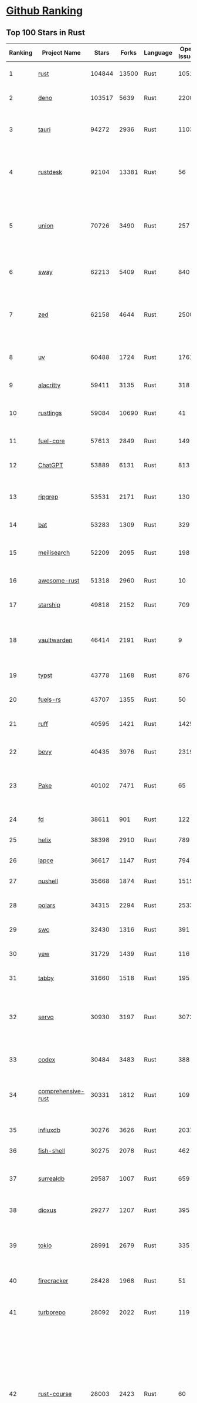 [Github Ranking](../README.md)
==========

## Top 100 Stars in Rust

| Ranking | Project Name | Stars | Forks | Language | Open Issues | Description | Last Commit |
| ------- | ------------ | ----- | ----- | -------- | ----------- | ----------- | ----------- |
| 1 | [rust](https://github.com/rust-lang/rust) | 104844 | 13500 | Rust | 10516 | Empowering everyone to build reliable and efficient software. | 2025-07-06T17:35:47Z |
| 2 | [deno](https://github.com/denoland/deno) | 103517 | 5639 | Rust | 2200 | A modern runtime for JavaScript and TypeScript. | 2025-07-04T22:11:52Z |
| 3 | [tauri](https://github.com/tauri-apps/tauri) | 94272 | 2936 | Rust | 1103 | Build smaller, faster, and more secure desktop and mobile applications with a web frontend. | 2025-07-06T12:58:43Z |
| 4 | [rustdesk](https://github.com/rustdesk/rustdesk) | 92104 | 13381 | Rust | 56 | An open-source remote desktop application designed for self-hosting, as an alternative to TeamViewer. | 2025-07-06T10:03:45Z |
| 5 | [union](https://github.com/unionlabs/union) | 70726 | 3490 | Rust | 257 | The trust-minimized, zero-knowledge bridging protocol, designed for censorship resistance, extremely high security, and usage in decentralized finance. | 2025-07-05T22:23:00Z |
| 6 | [sway](https://github.com/FuelLabs/sway) | 62213 | 5409 | Rust | 840 | 🌴 Empowering everyone to build reliable and efficient smart contracts. | 2025-07-06T11:56:57Z |
| 7 | [zed](https://github.com/zed-industries/zed) | 62158 | 4644 | Rust | 2500 | Code at the speed of thought – Zed is a high-performance, multiplayer code editor from the creators of Atom and Tree-sitter. | 2025-07-06T17:24:46Z |
| 8 | [uv](https://github.com/astral-sh/uv) | 60488 | 1724 | Rust | 1761 | An extremely fast Python package and project manager, written in Rust. | 2025-07-05T00:26:48Z |
| 9 | [alacritty](https://github.com/alacritty/alacritty) | 59411 | 3135 | Rust | 318 | A cross-platform, OpenGL terminal emulator. | 2025-07-04T02:05:01Z |
| 10 | [rustlings](https://github.com/rust-lang/rustlings) | 59084 | 10690 | Rust | 41 | :crab: Small exercises to get you used to reading and writing Rust code! | 2025-07-04T21:36:04Z |
| 11 | [fuel-core](https://github.com/FuelLabs/fuel-core) | 57613 | 2849 | Rust | 149 | Rust full node implementation of the Fuel v2 protocol. | 2025-07-04T21:32:34Z |
| 12 | [ChatGPT](https://github.com/lencx/ChatGPT) | 53889 | 6131 | Rust | 813 | 🔮 ChatGPT Desktop Application (Mac, Windows and Linux) | 2024-08-29T17:58:11Z |
| 13 | [ripgrep](https://github.com/BurntSushi/ripgrep) | 53531 | 2171 | Rust | 130 | ripgrep recursively searches directories for a regex pattern while respecting your gitignore | 2025-07-04T14:15:17Z |
| 14 | [bat](https://github.com/sharkdp/bat) | 53283 | 1309 | Rust | 329 | A cat(1) clone with wings. | 2025-07-01T05:48:16Z |
| 15 | [meilisearch](https://github.com/meilisearch/meilisearch) | 52209 | 2095 | Rust | 198 | A lightning-fast search engine API bringing AI-powered hybrid search to your sites and applications. | 2025-07-04T11:33:51Z |
| 16 | [awesome-rust](https://github.com/rust-unofficial/awesome-rust) | 51318 | 2960 | Rust | 10 | A curated list of Rust code and resources. | 2025-07-05T21:22:00Z |
| 17 | [starship](https://github.com/starship/starship) | 49818 | 2152 | Rust | 709 | ☄🌌️  The minimal, blazing-fast, and infinitely customizable prompt for any shell! | 2025-07-06T13:27:27Z |
| 18 | [vaultwarden](https://github.com/dani-garcia/vaultwarden) | 46414 | 2191 | Rust | 9 | Unofficial Bitwarden compatible server written in Rust, formerly known as bitwarden_rs | 2025-07-01T08:33:22Z |
| 19 | [typst](https://github.com/typst/typst) | 43778 | 1168 | Rust | 876 | A new markup-based typesetting system that is powerful and easy to learn. | 2025-07-05T13:32:02Z |
| 20 | [fuels-rs](https://github.com/FuelLabs/fuels-rs) | 43707 | 1355 | Rust | 50 | Fuel Network Rust SDK | 2025-07-01T14:31:55Z |
| 21 | [ruff](https://github.com/astral-sh/ruff) | 40595 | 1421 | Rust | 1425 | An extremely fast Python linter and code formatter, written in Rust. | 2025-07-05T20:56:36Z |
| 22 | [bevy](https://github.com/bevyengine/bevy) | 40435 | 3976 | Rust | 2319 | A refreshingly simple data-driven game engine built in Rust | 2025-07-06T18:35:30Z |
| 23 | [Pake](https://github.com/tw93/Pake) | 40102 | 7471 | Rust | 65 | 🤱🏻 Turn any webpage into a desktop app with Rust.  🤱🏻 利用 Rust 轻松构建轻量级多端桌面应用 | 2025-03-25T12:35:16Z |
| 24 | [fd](https://github.com/sharkdp/fd) | 38611 | 901 | Rust | 122 | A simple, fast and user-friendly alternative to 'find' | 2025-07-06T15:17:21Z |
| 25 | [helix](https://github.com/helix-editor/helix) | 38398 | 2910 | Rust | 789 | A post-modern modal text editor. | 2025-07-05T14:24:07Z |
| 26 | [lapce](https://github.com/lapce/lapce) | 36617 | 1147 | Rust | 794 | Lightning-fast and Powerful Code Editor written in Rust | 2025-07-06T00:47:09Z |
| 27 | [nushell](https://github.com/nushell/nushell) | 35668 | 1874 | Rust | 1515 | A new type of shell | 2025-07-06T17:56:42Z |
| 28 | [polars](https://github.com/pola-rs/polars) | 34315 | 2294 | Rust | 2533 | Dataframes powered by a multithreaded, vectorized query engine, written in Rust | 2025-07-05T08:23:19Z |
| 29 | [swc](https://github.com/swc-project/swc) | 32430 | 1316 | Rust | 391 | Rust-based platform for the Web | 2025-07-05T09:14:19Z |
| 30 | [yew](https://github.com/yewstack/yew) | 31729 | 1439 | Rust | 116 | Rust / Wasm framework for creating reliable and efficient web applications | 2025-07-06T08:27:00Z |
| 31 | [tabby](https://github.com/TabbyML/tabby) | 31660 | 1518 | Rust | 195 | Self-hosted AI coding assistant | 2025-07-02T20:03:38Z |
| 32 | [servo](https://github.com/servo/servo) | 30930 | 3197 | Rust | 3073 | Servo aims to empower developers with a lightweight, high-performance alternative for embedding web technologies in applications. | 2025-07-06T09:24:49Z |
| 33 | [codex](https://github.com/openai/codex) | 30484 | 3483 | Rust | 388 | Lightweight coding agent that runs in your terminal | 2025-07-06T18:02:18Z |
| 34 | [comprehensive-rust](https://github.com/google/comprehensive-rust) | 30331 | 1812 | Rust | 109 | This is the Rust course used by the Android team at Google. It provides you the material to quickly teach Rust. | 2025-07-05T17:46:42Z |
| 35 | [influxdb](https://github.com/influxdata/influxdb) | 30276 | 3626 | Rust | 2037 | Scalable datastore for metrics, events, and real-time analytics | 2025-07-04T11:19:38Z |
| 36 | [fish-shell](https://github.com/fish-shell/fish-shell) | 30275 | 2078 | Rust | 462 | The user-friendly command line shell. | 2025-07-03T13:21:04Z |
| 37 | [surrealdb](https://github.com/surrealdb/surrealdb) | 29587 | 1007 | Rust | 659 | A scalable, distributed, collaborative, document-graph database, for the realtime web | 2025-07-06T13:37:06Z |
| 38 | [dioxus](https://github.com/DioxusLabs/dioxus) | 29277 | 1207 | Rust | 395 | Fullstack app framework for web, desktop, and mobile. | 2025-07-06T16:44:02Z |
| 39 | [tokio](https://github.com/tokio-rs/tokio) | 28991 | 2679 | Rust | 335 | A runtime for writing reliable asynchronous applications with Rust. Provides I/O, networking, scheduling, timers, ... | 2025-07-05T10:35:49Z |
| 40 | [firecracker](https://github.com/firecracker-microvm/firecracker) | 28428 | 1968 | Rust | 51 | Secure and fast microVMs for serverless computing. | 2025-07-04T12:41:42Z |
| 41 | [turborepo](https://github.com/vercel/turborepo) | 28092 | 2022 | Rust | 119 | Build system optimized for JavaScript and TypeScript, written in Rust | 2025-07-05T17:48:00Z |
| 42 | [rust-course](https://github.com/sunface/rust-course) | 28003 | 2423 | Rust | 60 | “连续八年成为全世界最受喜爱的语言，无 GC 也无需手动内存管理、极高的性能和安全性、过程/OO/函数式编程、优秀的包管理、JS 未来基石" — 工作之余的第二语言来试试 Rust 吧。本书拥有全面且深入的讲解、生动贴切的示例、德芙般丝滑的内容，这可能是目前最用心的 Rust 中文学习教程 / Book  | 2025-05-27T03:47:44Z |
| 43 | [linera-protocol](https://github.com/linera-io/linera-protocol) | 27649 | 1808 | Rust | 473 | Main repository for the Linera protocol | 2025-07-04T14:47:31Z |
| 44 | [zoxide](https://github.com/ajeetdsouza/zoxide) | 27607 | 640 | Rust | 97 | A smarter cd command. Supports all major shells. | 2025-06-30T21:00:42Z |
| 45 | [iced](https://github.com/iced-rs/iced) | 27010 | 1334 | Rust | 314 | A cross-platform GUI library for Rust, inspired by Elm | 2025-06-29T12:43:37Z |
| 46 | [delta](https://github.com/dandavison/delta) | 26630 | 419 | Rust | 268 | A syntax-highlighting pager for git, diff, grep, and blame output | 2025-07-05T17:46:29Z |
| 47 | [yazi](https://github.com/sxyazi/yazi) | 26417 | 562 | Rust | 41 | 💥 Blazing fast terminal file manager written in Rust, based on async I/O. | 2025-07-06T14:40:13Z |
| 48 | [just](https://github.com/casey/just) | 26302 | 560 | Rust | 284 | 🤖 Just a command runner | 2025-07-06T03:24:32Z |
| 49 | [sniffnet](https://github.com/GyulyVGC/sniffnet) | 26302 | 839 | Rust | 37 | Comfortably monitor your Internet traffic 🕵️‍♂️ | 2025-07-04T03:51:46Z |
| 50 | [egui](https://github.com/emilk/egui) | 25634 | 1772 | Rust | 793 | egui: an easy-to-use immediate mode GUI in Rust that runs on both web and native | 2025-07-05T09:59:15Z |
| 51 | [hyperfine](https://github.com/sharkdp/hyperfine) | 25536 | 408 | Rust | 40 | A command-line benchmarking tool | 2025-05-01T02:03:20Z |
| 52 | [Rocket](https://github.com/rwf2/Rocket) | 25247 | 1604 | Rust | 50 | A web framework for Rust. | 2025-05-04T10:05:41Z |
| 53 | [zellij](https://github.com/zellij-org/zellij) | 25006 | 765 | Rust | 1143 | A terminal workspace with batteries included | 2025-07-04T17:51:28Z |
| 54 | [atuin](https://github.com/atuinsh/atuin) | 24886 | 668 | Rust | 332 | ✨ Magical shell history | 2025-07-03T15:35:18Z |
| 55 | [pingora](https://github.com/cloudflare/pingora) | 24523 | 1422 | Rust | 138 | A library for building fast, reliable and evolvable network services. | 2025-06-24T20:51:32Z |
| 56 | [qdrant](https://github.com/qdrant/qdrant) | 24506 | 1684 | Rust | 335 | Qdrant - High-performance, massive-scale Vector Database and Vector Search Engine for the next generation of AI. Also available in the cloud https://cloud.qdrant.io/ | 2025-07-04T22:06:04Z |
| 57 | [czkawka](https://github.com/qarmin/czkawka) | 24368 | 760 | Rust | 471 | Multi functional app to find duplicates, empty folders, similar images etc. | 2025-05-10T10:51:17Z |
| 58 | [Rust](https://github.com/TheAlgorithms/Rust) | 24313 | 2406 | Rust | 2 |  All Algorithms implemented in Rust  | 2025-07-03T13:25:35Z |
| 59 | [exa](https://github.com/ogham/exa) | 24018 | 661 | Rust | 199 | A modern replacement for ‘ls’. | 2024-09-24T15:18:09Z |
| 60 | [tools](https://github.com/rome/tools) | 23620 | 654 | Rust | 86 | Unified developer tools for JavaScript, TypeScript, and the web | 2023-09-04T08:42:49Z |
| 61 | [actix-web](https://github.com/actix/actix-web) | 23193 | 1752 | Rust | 188 | Actix Web is a powerful, pragmatic, and extremely fast web framework for Rust. | 2025-06-30T23:11:25Z |
| 62 | [difftastic](https://github.com/Wilfred/difftastic) | 22489 | 385 | Rust | 207 | a structural diff that understands syntax 🟥🟩 | 2025-07-03T21:55:55Z |
| 63 | [anki](https://github.com/ankitects/anki) | 22242 | 2393 | Rust | 221 | Anki is a smart spaced repetition flashcard program | 2025-07-05T12:03:14Z |
| 64 | [axum](https://github.com/tokio-rs/axum) | 22201 | 1207 | Rust | 50 | Ergonomic and modular web framework built with Tokio, Tower, and Hyper | 2025-07-05T17:07:24Z |
| 65 | [hyperswitch](https://github.com/juspay/hyperswitch) | 21834 | 3856 | Rust | 647 | An open source payments switch written in Rust to make payments fast, reliable and affordable | 2025-07-06T12:54:25Z |
| 66 | [fnm](https://github.com/Schniz/fnm) | 21365 | 562 | Rust | 279 | 🚀 Fast and simple Node.js version manager, built in Rust | 2025-07-04T10:46:24Z |
| 67 | [tree-sitter](https://github.com/tree-sitter/tree-sitter) | 21182 | 1913 | Rust | 163 | An incremental parsing system for programming tools | 2025-07-06T17:12:01Z |
| 68 | [wezterm](https://github.com/wezterm/wezterm) | 20953 | 950 | Rust | 1220 | A GPU-accelerated cross-platform terminal emulator and multiplexer written by @wez and implemented in Rust | 2025-07-03T06:09:54Z |
| 69 | [chroma](https://github.com/chroma-core/chroma) | 20874 | 1671 | Rust | 201 | the AI-native open-source embedding database | 2025-07-06T18:29:04Z |
| 70 | [sonic](https://github.com/valeriansaliou/sonic) | 20852 | 602 | Rust | 64 | 🦔 Fast, lightweight & schema-less search backend. An alternative to Elasticsearch that runs on a few MBs of RAM. | 2025-01-06T21:19:17Z |
| 71 | [coreutils](https://github.com/uutils/coreutils) | 20834 | 1510 | Rust | 349 | Cross-platform Rust rewrite of the GNU coreutils | 2025-07-06T14:07:22Z |
| 72 | [RustPython](https://github.com/RustPython/RustPython) | 20267 | 1328 | Rust | 318 | A Python Interpreter written in Rust | 2025-07-06T14:08:07Z |
| 73 | [mdBook](https://github.com/rust-lang/mdBook) | 19927 | 1746 | Rust | 530 | Create book from markdown files. Like Gitbook but implemented in Rust | 2025-06-30T15:07:58Z |
| 74 | [biome](https://github.com/biomejs/biome) | 19914 | 633 | Rust | 241 | A toolchain for web projects, aimed to provide functionalities to maintain them. Biome offers formatter and linter, usable via CLI and LSP. | 2025-07-06T17:40:20Z |
| 75 | [vector](https://github.com/vectordotdev/vector) | 19873 | 1783 | Rust | 1937 | A high-performance observability data pipeline. | 2025-07-03T22:05:20Z |
| 76 | [wasmer](https://github.com/wasmerio/wasmer) | 19869 | 894 | Rust | 225 | 🚀 Fast, secure, lightweight containers based on WebAssembly | 2025-07-02T13:54:03Z |
| 77 | [gitui](https://github.com/gitui-org/gitui) | 19855 | 624 | Rust | 188 | Blazing 💥 fast terminal-ui for git written in rust 🦀 | 2025-07-04T02:58:50Z |
| 78 | [xi-editor](https://github.com/xi-editor/xi-editor) | 19831 | 702 | Rust | 135 | A modern editor with a backend written in Rust. | 2024-03-19T00:11:37Z |
| 79 | [slint](https://github.com/slint-ui/slint) | 19758 | 700 | Rust | 699 | Slint is an open-source declarative GUI toolkit to build native user interfaces for Rust, C++, JavaScript, or Python apps. | 2025-07-05T06:54:24Z |
| 80 | [gleam](https://github.com/gleam-lang/gleam) | 19542 | 829 | Rust | 154 | ⭐️ A friendly language for building type-safe, scalable systems! | 2025-07-06T13:52:30Z |
| 81 | [neon](https://github.com/neondatabase/neon) | 18994 | 712 | Rust | 640 | Neon: Serverless Postgres. We separated storage and compute to offer autoscaling, code-like database branching, and scale to zero. | 2025-07-06T17:14:06Z |
| 82 | [Bend](https://github.com/HigherOrderCO/Bend) | 18857 | 464 | Rust | 94 | A massively parallel, high-level programming language | 2025-06-03T17:36:56Z |
| 83 | [leptos](https://github.com/leptos-rs/leptos) | 18712 | 773 | Rust | 84 | Build fast web applications with Rust. | 2025-07-06T12:51:20Z |
| 84 | [cube](https://github.com/cube-js/cube) | 18668 | 1854 | Rust | 622 | 📊 Cube’s universal semantic layer platform is the next evolution of OLAP technology for AI, BI, spreadsheets, and embedded analytics | 2025-07-04T18:11:04Z |
| 85 | [relay](https://github.com/facebook/relay) | 18662 | 1857 | Rust | 590 | Relay is a JavaScript framework for building data-driven React applications. | 2025-07-04T19:06:03Z |
| 86 | [Graphite](https://github.com/GraphiteEditor/Graphite) | 18444 | 785 | Rust | 278 | An open source graphics editor for 2025: comprehensive 2D content creation tool suite for graphic design, digital art, and interactive real-time motion graphics — featuring node-based procedural editing | 2025-07-06T11:20:07Z |
| 87 | [spotify-tui](https://github.com/Rigellute/spotify-tui) | 18297 | 547 | Rust | 272 | Spotify for the terminal written in Rust 🚀 | 2024-04-04T15:03:12Z |
| 88 | [candle](https://github.com/huggingface/candle) | 17543 | 1138 | Rust | 431 | Minimalist ML framework for Rust | 2025-06-27T19:23:09Z |
| 89 | [universal-android-debloater](https://github.com/0x192/universal-android-debloater) | 17275 | 901 | Rust | 461 | Cross-platform GUI written in Rust using ADB to debloat non-rooted android devices. Improve your privacy, the security and battery life of your device. | 2024-08-02T16:16:12Z |
| 90 | [mise](https://github.com/jdx/mise) | 17183 | 554 | Rust | 25 | dev tools, env vars, task runner | 2025-07-06T05:38:36Z |
| 91 | [SpacetimeDB](https://github.com/clockworklabs/SpacetimeDB) | 17026 | 580 | Rust | 377 | Multiplayer at the speed of light | 2025-07-04T18:45:27Z |
| 92 | [jj](https://github.com/jj-vcs/jj) | 17023 | 573 | Rust | 505 | A Git-compatible VCS that is both simple and powerful | 2025-07-06T13:48:38Z |
| 93 | [ruffle](https://github.com/ruffle-rs/ruffle) | 16880 | 892 | Rust | 5363 | A Flash Player emulator written in Rust | 2025-07-06T16:59:58Z |
| 94 | [RustScan](https://github.com/bee-san/RustScan) | 16802 | 1137 | Rust | 28 | 🤖 The Modern Port Scanner 🤖 | 2025-06-10T09:31:23Z |
| 95 | [diem](https://github.com/diem/diem) | 16699 | 2581 | Rust | 357 | Diem’s mission is to build a trusted and innovative financial network that empowers people and businesses around the world. | 2025-07-01T08:37:58Z |
| 96 | [wasmtime](https://github.com/bytecodealliance/wasmtime) | 16593 | 1452 | Rust | 728 | A lightweight WebAssembly runtime that is fast, secure, and standards-compliant | 2025-07-05T00:03:02Z |
| 97 | [pyxel](https://github.com/kitao/pyxel) | 16461 | 886 | Rust | 9 | A retro game engine for Python | 2025-07-06T13:05:47Z |
| 98 | [hurl](https://github.com/Orange-OpenSource/hurl) | 16421 | 652 | Rust | 187 | Hurl, run and test HTTP requests with plain text. | 2025-07-06T04:09:42Z |
| 99 | [book](https://github.com/rust-lang/book) | 16343 | 3695 | Rust | 183 | The Rust Programming Language | 2025-07-05T20:58:54Z |
| 100 | [eza](https://github.com/eza-community/eza) | 16175 | 304 | Rust | 201 | A modern alternative to ls | 2025-07-06T08:47:56Z |

